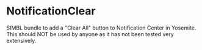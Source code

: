 # NotificationClear
SIMBL bundle to add a "Clear All" button to Notification Center in Yosemite. This should NOT be used by anyone as it has not been tested very extensively.
